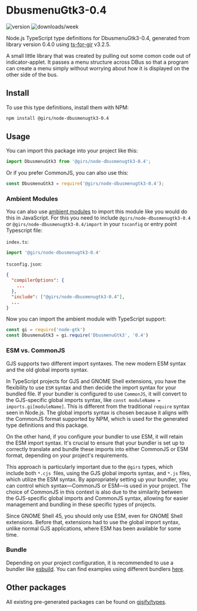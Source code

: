 
# DbusmenuGtk3-0.4

![version](https://img.shields.io/npm/v/@girs/node-dbusmenugtk3-0.4)
![downloads/week](https://img.shields.io/npm/dw/@girs/node-dbusmenugtk3-0.4)


Node.js TypeScript type definitions for DbusmenuGtk3-0.4, generated from library version 0.4.0 using [ts-for-gir](https://github.com/gjsify/ts-for-gir) v3.2.5.

A small little library that was created by pulling out some comon code out of indicator-applet. It passes a menu structure across DBus so that a program can create a menu simply without worrying about how it is displayed on the other side of the bus.

## Install

To use this type definitions, install them with NPM:
```bash
npm install @girs/node-dbusmenugtk3-0.4
```

## Usage

You can import this package into your project like this:
```ts
import DbusmenuGtk3 from '@girs/node-dbusmenugtk3-0.4';
```

Or if you prefer CommonJS, you can also use this:
```ts
const DbusmenuGtk3 = require('@girs/node-dbusmenugtk3-0.4');
```

### Ambient Modules

You can also use [ambient modules](https://github.com/gjsify/ts-for-gir/tree/main/packages/cli#ambient-modules) to import this module like you would do this in JavaScript.
For this you need to include `@girs/node-dbusmenugtk3-0.4` or `@girs/node-dbusmenugtk3-0.4/import` in your `tsconfig` or entry point Typescript file:

`index.ts`:
```ts
import '@girs/node-dbusmenugtk3-0.4'
```

`tsconfig.json`:
```json
{
  "compilerOptions": {
    ...
  },
  "include": ["@girs/node-dbusmenugtk3-0.4"],
  ...
}
```

Now you can import the ambient module with TypeScript support: 

```ts
const gi = require('node-gtk')
const DbusmenuGtk3 = gi.require('DbusmenuGtk3', '0.4')
```



### ESM vs. CommonJS

GJS supports two different import syntaxes. The new modern ESM syntax and the old global imports syntax.

In TypeScript projects for GJS and GNOME Shell extensions, you have the flexibility to use `ESM` syntax and then decide the import syntax for your bundled file. If your bundler is configured to use `CommonJS`, it will convert to the GJS-specific global imports syntax, like `const moduleName = imports.gi[moduleName]`. This is different from the traditional `require` syntax seen in Node.js. The global imports syntax is chosen because it aligns with the CommonJS format supported by NPM, which is used for the generated type definitions and this package.

On the other hand, if you configure your bundler to use ESM, it will retain the ESM import syntax. It's crucial to ensure that your bundler is set up to correctly translate and bundle these imports into either CommonJS or ESM format, depending on your project's requirements.

This approach is particularly important due to the `@girs` types, which include both `*.cjs `files, using the GJS global imports syntax, and `*.js` files, which utilize the ESM syntax. By appropriately setting up your bundler, you can control which syntax—CommonJS or ESM—is used in your project. The choice of CommonJS in this context is also due to the similarity between the GJS-specific global imports and CommonJS syntax, allowing for easier management and bundling in these specific types of projects.

Since GNOME Shell 45, you should only use ESM, even for GNOME Shell extensions. Before that, extensions had to use the global import syntax, unlike normal GJS applications, where ESM has been available for some time.

### Bundle

Depending on your project configuration, it is recommended to use a bundler like [esbuild](https://esbuild.github.io/). You can find examples using different bundlers [here](https://github.com/gjsify/ts-for-gir/tree/main/examples).

## Other packages

All existing pre-generated packages can be found on [gjsify/types](https://github.com/gjsify/types).

